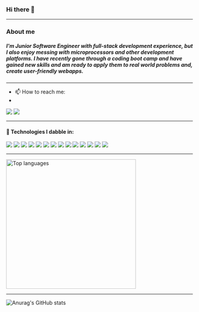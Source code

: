 ### Hi there 👋
---
<h3>About me </h3>

<h5>
I'm Junior Software Engineer with full-stack development experience, but I also enjoy messing with microprocessors and other development platforms. I have recently gone through a coding boot camp and have gained new skills and am ready to apply them to real world problems and, create user-friendly webapps.
</h5>

---

- 📫 How to reach me: 
- <div>
<a href="mailto: paulavila54mac@gmail.com"><img src="https://img.icons8.com/nolan/40/gmail.png"/></a>
<a href="https://www.linkedin.com/in/paul-avila-/"><img src="https://img.icons8.com/nolan/40/linkedin.png"/></a>
</div>

---

<h4> 💾 Technologies I dabble in:</h4>
<div>
<img src="https://img.icons8.com/color/50/000000/python--v2.png"/>
<img src="https://img.icons8.com/color/50/000000/javascript--v2.png"/>
<img src="https://img.icons8.com/color/50/000000/postgreesql.png"/>
<img src="https://img.icons8.com/color/50/000000/linux--v2.png"/>
<img src="https://img.icons8.com/fluency/48/000000/visual-studio-code-2019.png"/>
<img src="https://img.icons8.com/color/50/000000/heroku.png"/>
<img src="https://img.icons8.com/color/50/000000/github--v3.png"/>
<img src="https://img.icons8.com/color/50/000000/git.png"/>
<img src="https://img.icons8.com/color/50/000000/css3.png"/>
<img src="https://img.icons8.com/color/50/000000/html-5--v1.png"/>
<img src="https://img.icons8.com/fluency/48/000000/node-js.png"/>
<img src="https://img.icons8.com/plasticine/50/000000/react.png"/>
<img src="https://img.icons8.com/color/50/000000/bootstrap.png"/>
  <img src="https://img.icons8.com/color/50/000000/slack-new.png"/>
</div>

---
<a href="https://github.com/paul-uA">
  <img align="center" width="350" src="https://github-readme-stats.vercel.app/api/top-langs/?username=prireds174&layout=compact&theme=tokyonight" alt="Top languages" />
</a>

---

![Anurag's GitHub stats](https://github-readme-stats.vercel.app/api?username=paul-uA&show_icons=true&theme=tokyonight)
 


<!--
**paul-uA/paul-uA** is a ✨ _special_ ✨ repository because its `README.md` (this file) appears on your GitHub profile.

Here are some ideas to get you started:

- 🔭 I’m currently working on ...


- 👯 I’m looking to collaborate on ...
- 🤔 I’m looking for help with ...
- 💬 Ask me about ...

- 😄 Pronouns: ...
- ⚡ Fun fact: ...
-->


